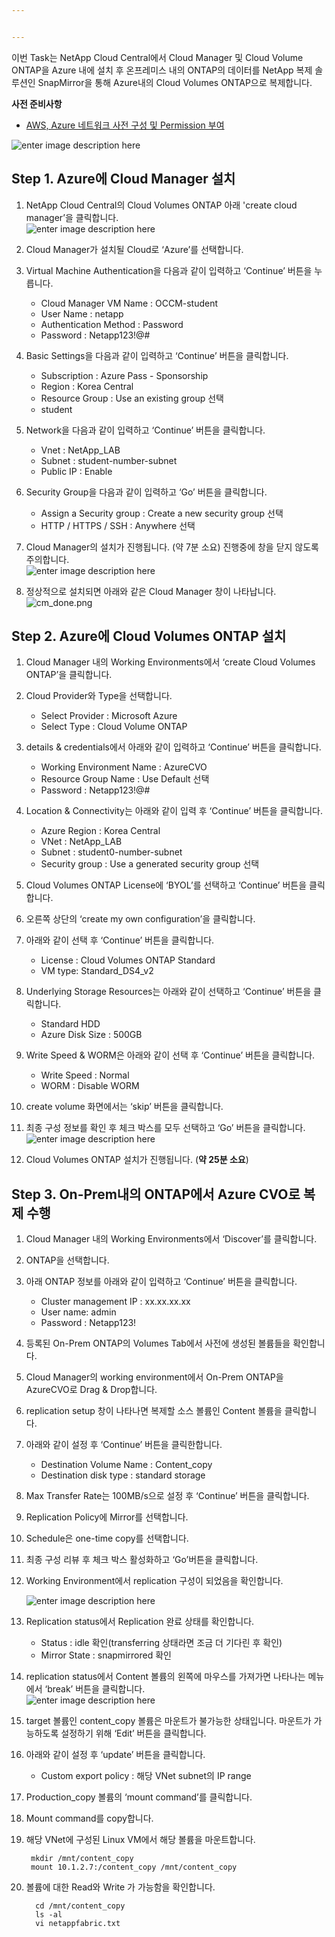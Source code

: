 ```yaml
---


---
```


<p>이번 Task는 NetApp Cloud Central에서 Cloud Manager 및 Cloud Volume ONTAP을 Azure 내에 설치 후 온프레미스 내의 ONTAP의 데이터를 NetApp 복제 솔루션인 SnapMirror을 통해 Azure내의 Cloud Volumes ONTAP으로 복제합니다.</p>
<p><strong>사전 준비사항</strong></p>
<ul>
<li><a href="https://github.com/netappkr/NetAppCloudSolutionCenter/tree/master/Pre-Work">AWS, Azure 네트워크 사전 구성 및 Permission 부여</a></li>
</ul>
<p><img src="https://github.com/netappkr/NetAppCloudSolutionCenter/blob/master/Data_Mobility_MultiCloud/images/diagram_onpremtoazure.png?raw=true" alt="enter image description here"></p>
<h2 id="step-1.-azure에-cloud-manager-설치">Step 1. Azure에 Cloud Manager 설치</h2>
<ol>
<li>
<p>NetApp Cloud Central의 Cloud Volumes ONTAP  아래 'create cloud manager’을 클릭합니다.<br>
<img src="https://github.com/netappkr/NetAppCloudSolutionCenter/blob/master/Data_Mobility_MultiCloud/images/cloudmanagergui.png?raw=true" alt="enter image description here"></p>
</li>
<li>
<p>Cloud Manager가 설치될 Cloud로 ‘Azure’를 선택합니다.</p>
</li>
<li>
<p>Virtual Machine Authentication을 다음과 같이 입력하고 ‘Continue’ 버튼을 누릅니다.</p>
<ul>
<li>Cloud Manager VM Name : OCCM-student</li>
<li>User Name : netapp</li>
<li>Authentication Method : Password</li>
<li>Password : Netapp123!@#</li>
</ul>
</li>
<li>
<p>Basic Settings을 다음과 같이 입력하고 ‘Continue’ 버튼을 클릭합니다.</p>
<ul>
<li>Subscription : Azure Pass - Sponsorship</li>
<li>Region : Korea Central</li>
<li>Resource Group : Use an existing group 선택</li>
<li>student</li>
</ul>
</li>
<li>
<p>Network을 다음과 같이 입력하고 ‘Continue’ 버튼을 클릭합니다.</p>
<ul>
<li>Vnet : NetApp_LAB</li>
<li>Subnet : student-number-subnet</li>
<li>Public IP : Enable</li>
</ul>
</li>
<li>
<p>Security Group을 다음과 같이 입력하고 ‘Go’ 버튼을 클릭합니다.</p>
<ul>
<li>Assign a Security group : Create a new security group 선택</li>
<li>HTTP / HTTPS / SSH : Anywhere 선택</li>
</ul>
</li>
<li>
<p>Cloud Manager의 설치가 진행됩니다. (약 7분 소요) 진행중에 창을 닫지 않도록 주의합니다.<br>
<img src="https://github.com/netappkr/NetAppCloudSolutionCenter/blob/master/Data_Mobility_MultiCloud/images/cm_install.png?raw=true" alt="enter image description here"></p>
</li>
<li>
<p>정상적으로 설치되면 아래와 같은 Cloud Manager 창이 나타납니다.<br>
<img src="https://github.com/netappkr/NetAppCloudSolutionCenter/blob/master/Data_Mobility_MultiCloud/images/cm_done.png?raw=true" alt="cm_done.png"></p>
</li>
</ol>
<h2 id="step-2.-azure에-cloud-volumes-ontap-설치">Step 2. Azure에 Cloud Volumes ONTAP 설치</h2>
<ol>
<li>
<p>Cloud Manager 내의 Working Environments에서 ‘create Cloud Volumes ONTAP’을 클릭합니다.</p>
</li>
<li>
<p>Cloud Provider와 Type을 선택합니다.</p>
<ul>
<li>Select Provider : Microsoft Azure</li>
<li>Select Type : Cloud Volume ONTAP</li>
</ul>
</li>
<li>
<p>details &amp; credentials에서 아래와 같이 입력하고 ‘Continue’ 버튼을 클릭합니다.</p>
<ul>
<li>Working Environment Name : AzureCVO</li>
<li>Resource Group Name : Use Default 선택</li>
<li>Password : Netapp123!@#</li>
</ul>
</li>
<li>
<p>Location &amp; Connectivity는 아래와 같이 입력 후 ‘Continue’ 버튼을 클릭합니다.</p>
<ul>
<li>Azure Region : Korea Central</li>
<li>VNet : NetApp_LAB</li>
<li>Subnet : student0-number-subnet</li>
<li>Security group : Use a generated security group 선택</li>
</ul>
</li>
<li>
<p>Cloud Volumes ONTAP License에 ‘BYOL’를 선택하고 ‘Continue’ 버튼을 클릭합니다.</p>
</li>
<li>
<p>오른쪽 상단의 ‘create my own configuration’을 클릭합니다.</p>
</li>
<li>
<p>아래와 같이 선택 후 ‘Continue’ 버튼을 클릭합니다.</p>
<ul>
<li>License : Cloud Volumes ONTAP Standard</li>
<li>VM type: Standard_DS4_v2</li>
</ul>
</li>
<li>
<p>Underlying Storage Resources는 아래와 같이 선택하고 ‘Continue’ 버튼을 클릭합니다.</p>
<ul>
<li>Standard HDD</li>
<li>Azure Disk Size : 500GB</li>
</ul>
</li>
<li>
<p>Write Speed &amp; WORM은 아래와 같이 선택 후 ‘Continue’ 버튼을 클릭합니다.</p>
<ul>
<li>Write Speed : Normal</li>
<li>WORM : Disable WORM</li>
</ul>
</li>
<li>
<p>create volume 화면에서는 ‘skip’ 버튼을 클릭합니다.</p>
</li>
<li>
<p>최종 구성 정보를 확인 후 체크 박스를 모두 선택하고 ‘Go’ 버튼을 클릭합니다.<br>
<img src="https://github.com/netappkr/NetAppCloudSolutionCenter/blob/master/Data_Mobility_MultiCloud/images/cvo_azure_check.png?raw=true" alt="enter image description here"></p>
</li>
<li>
<p>Cloud Volumes ONTAP 설치가  진행됩니다. (<strong>약 25분 소요</strong>)</p>
</li>
</ol>
<h2 id="step-3.-on-prem내의-ontap에서-azure-cvo로-복제-수행">Step 3. On-Prem내의 ONTAP에서 Azure CVO로 복제 수행</h2>
<ol>
<li>
<p>Cloud Manager 내의 Working Environments에서 ‘Discover’를 클릭합니다.</p>
</li>
<li>
<p>ONTAP을 선택합니다.</p>
</li>
<li>
<p>아래 ONTAP 정보를 아래와 같이 입력하고  ‘Continue’ 버튼을 클릭합니다.</p>
<ul>
<li>Cluster management IP : xx.xx.xx.xx</li>
<li>User name: admin</li>
<li>Password : Netapp123!</li>
</ul>
</li>
<li>
<p>등록된 On-Prem ONTAP의 Volumes Tab에서 사전에 생성된 볼륨들을 확인합니다.</p>
</li>
<li>
<p>Cloud Manager의  working environment에서 On-Prem ONTAP을 AzureCVO로 Drag &amp; Drop합니다.</p>
</li>
<li>
<p>replication setup 창이 나타나면 복제할 소스 볼륨인  Content 볼륨을 클릭합니다.</p>
</li>
<li>
<p>아래와 같이 설정 후 ‘Continue’ 버튼을 클릭한합니다.</p>
<ul>
<li>Destination Volume Name : Content_copy</li>
<li>Destination disk type : standard storage</li>
</ul>
</li>
<li>
<p>Max Transfer Rate는 100MB/s으로 설정 후 ‘Continue’ 버튼을 클릭합니다.</p>
</li>
<li>
<p>Replication Policy에 Mirror를 선택합니다.</p>
</li>
<li>
<p>Schedule은 one-time copy를 선택합니다.</p>
</li>
<li>
<p>최종 구성 리뷰 후 체크 박스 활성화하고 ‘Go’버튼을 클릭합니다.</p>
</li>
<li>
<p>Working Environment에서 replication 구성이 되었음을 확인합니다.</p>
<p><img src="https://github.com/netappkr/NetAppCloudSolutionCenter/blob/master/Data_Mobility_MultiCloud/images/azure_replication.PNG?raw=true" alt="enter image description here"></p>
</li>
<li>
<p>Replication status에서 Replication 완료 상태를 확인합니다.</p>
<ul>
<li>Status : idle 확인(transferring 상태라면 조금 더 기다린 후 확인)</li>
<li>Mirror State : snapmirrored 확인</li>
</ul>
</li>
<li>
<p>replication status에서 Content 볼륨의 왼쪽에 마우스를 가져가면 나타나는 메뉴에서 ‘break’ 버튼을 클릭합니다.<br>
<img src="https://github.com/netappkr/NetAppCloudSolutionCenter/blob/master/Data_Mobility_MultiCloud/images/break_replication.png?raw=true" alt="enter image description here"></p>
</li>
<li>
<p>target 볼륨인 content_copy 볼륨은 마운트가 불가능한 상태입니다. 마운트가 가능하도록 설정하기 위해 ‘Edit’ 버튼을 클릭합니다.</p>
</li>
<li>
<p>아래와 같이 설정 후 ‘update’ 버튼을 클릭합니다.</p>
<ul>
<li>Custom export policy : 해당 VNet subnet의 IP range</li>
</ul>
</li>
<li>
<p>Production_copy 볼륨의 ‘mount command’를 클릭합니다.</p>
</li>
<li>
<p>Mount command를 copy합니다.</p>
</li>
<li>
<p>해당 VNet에 구성된 Linux VM에서 해당 볼륨을 마운트합니다.</p>
<pre><code> mkdir /mnt/content_copy
 mount 10.1.2.7:/content_copy /mnt/content_copy
</code></pre>
</li>
<li>
<p>볼륨에 대한 Read와 Write 가 가능함을 확인합니다.</p>
<pre><code>  cd /mnt/content_copy
  ls -al
  vi netappfabric.txt
</code></pre>
</li>
</ol>

<!--stackedit_data:
eyJoaXN0b3J5IjpbMjA3OTQ0MTA5NV19
-->